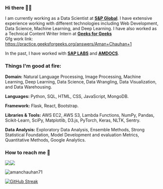 ### Hi there 👋🏻 
I am currently working as a Data Scientist at [**S&P Global**](https://www.spglobal.com/en/). I have extensive experience working with different technologies including Web Development, Data Science, Machine Learning, and Deep Learning. I have also worked as a Technical Content Writer Intern at [**Geeks for Geeks**](https://www.geeksforgeeks.org/)  
Gfg work link: https://practice.geeksforgeeks.org/answers/Aman+Chauhan+1

In the past, I have worked with [**SAP LABS**](https://www.sap.com/india/index.html?url_id=auto_hp_redirect_india) and [**AMDOCS**](https://www.amdocs.com/).

### Things I'm good at fire:

**Domain:** Natural Language Processing, Image Processing, Machine Learning, Deep Learning, Data Science, Data Wrangling, Data Visualization, and Data Warehousing.

**Languages:**  Python, SQL, HTML, CSS, JavaScript, MongoDB.

**Framework:** Flask, React, Bootstrap.

**Libraries & Tools:** AWS EC2, AWS S3, Lambda Functions, NumPy, Pandas, Scikit-Learn, SciPy, Matplotlib, D3.js, PyTorch, Keras, NLTK, Sentry.

**Data Analysis:** Exploratory Data Analysis, Ensemble Methods, Strong Statistical Foundation, Model Development and evaluation Metrics, Quantitative Methods, Google Analytics.

### How to reach me 📱
[<img target="_blank" src="https://img.icons8.com/cotton/64/000000/whatsapp--v4.png"/>](https://wa.me/919997600372)[<img target="_blank" src="https://img.icons8.com/doodle/64/000000/linkedin-circled.png"/>](https://www.linkedin.com/in/aman-chauhan-42bb9273/)

<p align="left"> <img src="https://komarev.com/ghpvc/?username=amanchauhan71&label=Profile%20views&color=0e75b6&style=flat" alt="amanchauhan71" /> </p>

[![GitHub Streak](https://github-readme-streak-stats.herokuapp.com?user=amanchauhan71&hide_border=true&date_format=M%20j%5B%2C%20Y%5D)](https://git.io/streak-stats)

